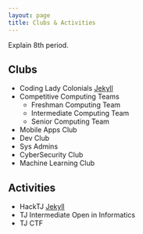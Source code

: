 ```yaml
---
layout: page
title: Clubs & Activities
---
```


Explain 8th period.  

## Clubs

* Coding Lady Colonials [Jekyll](http://jekyllrb.com)
* Competitive Computing Teams
    * Freshman Computing Team
    * Intermediate Computing Team
    * Senior Computing Team
* Mobile Apps Club
* Dev Club
* Sys Admins
* CyberSecurity Club
* Machine Learning Club

## Activities

* HackTJ [Jekyll](http://jekyllrb.com)
* TJ Intermediate Open in Informatics 
* TJ CTF

